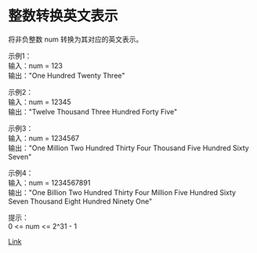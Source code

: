 <h1>整数转换英文表示</h1>

将非负整数 num 转换为其对应的英文表示。</br>

示例1：</br>
输入：num = 123</br>
输出："One Hundred Twenty Three"</br>

示例2：</br>
输入：num = 12345</br>
输出："Twelve Thousand Three Hundred Forty Five"</br>

示例3：</br>
输入：num = 1234567</br>
输出："One Million Two Hundred Thirty Four Thousand Five Hundred Sixty Seven"</br>

示例4：</br>
输入：num = 1234567891</br>
输出："One Billion Two Hundred Thirty Four Million Five Hundred Sixty Seven Thousand Eight Hundred Ninety One"</br>

提示：</br>
0 <= num <= 2^31 - 1</br>

[Link](https://leetcode-cn.com/problems/integer-to-english-words/)